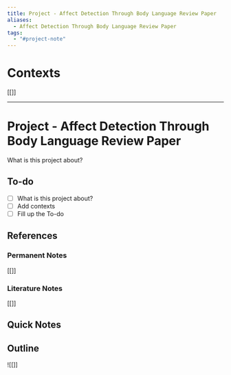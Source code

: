 ```yaml
---
title: Project - Affect Detection Through Body Language Review Paper
aliases:
  - Affect Detection Through Body Language Review Paper
tags:
  - "#project-note"
---
```


# Contexts

\[\[\]\]

---

# Project - Affect Detection Through Body Language Review Paper

What is this project about?

## To-do

* [ ] What is this project about?
* [ ] Add contexts
* [ ] Fill up the To-do

## References

### Permanent Notes

\[\[\]\]

### Literature Notes

\[\[\]\]

## Quick Notes

## Outline

![\[\]\]
